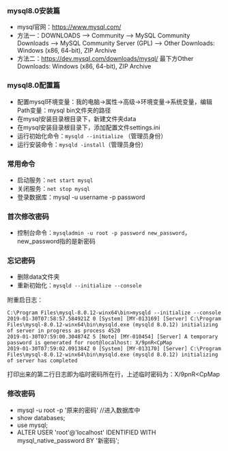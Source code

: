 ### mysql8.0安装篇

* mysql官网：https://www.mysql.com/
* 方法一：DOWNLOADS --> Community --> MySQL Community Downloads --> MySQL Community Server (GPL) --> Other Downloads: Windows (x86, 64-bit), ZIP Archive
* 方法二：https://dev.mysql.com/downloads/mysql/ 最下方Other Downloads: Windows (x86, 64-bit), ZIP Archive

### mysql8.0配置篇
* 配置mysql环境变量：我的电脑->属性->高级->环境变量->系统变量，编辑Path变量：mysql bin文件夹的路径
* 在mysql安装目录根目录下，新建文件夹data
* 在mysql安装目录根目录下，添加配置文件settings.ini
* 运行初始化命令：`mysqld --initialize` （管理员身份）
* 运行安装命令：`mysqld -install`（管理员身份）

### 常用命令
* 启动服务：`net start mysql`
* 关闭服务：`net stop mysql`
* 登录数据库：mysql -u username -p password

### 首次修改密码
* 控制台命令：`mysqladmin -u root -p password new_password`，new_password指的是新密码

### 忘记密码
* 删除data文件夹
* 重新初始化：`mysqld --initialize --console`

附重启日志：
```log
C:\Program Files\mysql-8.0.12-winx64\bin>mysqld --initialize --console
2019-01-30T07:58:57.584921Z 0 [System] [MY-013169] [Server] C:\Program Files\mysql-8.0.12-winx64\bin\mysqld.exe (mysqld 8.0.12) initializing of server in progress as process 4520
2019-01-30T07:59:00.304874Z 5 [Note] [MY-010454] [Server] A temporary password is generated for root@localhost: X/9pnR<CpMap
2019-01-30T07:59:02.091384Z 0 [System] [MY-013170] [Server] C:\Program Files\mysql-8.0.12-winx64\bin\mysqld.exe (mysqld 8.0.12) initializing of server has completed
```
打印出来的第二行日志即为临时密码所在行，上述临时密码为：X/9pnR<CpMap

### 修改密码
* mysql -u root -p '原来的密码'   //进入数据库中
* show databases;
* use mysql;
* ALTER USER 'root'@'localhost' IDENTIFIED WITH mysql_native_password BY '新密码';